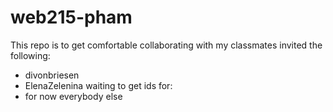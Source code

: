 # web215-pham
This repo is to get comfortable collaborating with my classmates
invited the following:
- divonbriesen
- ElenaZelenina
waiting to get ids for:
- for now everybody else
